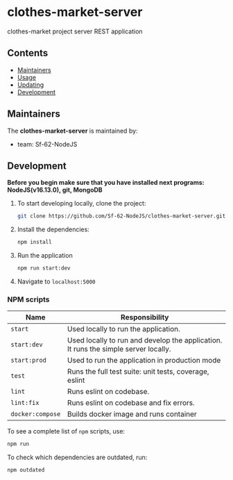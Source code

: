 # clothes-market-server

clothes-market project server REST application

## Contents

- [Maintainers](#maintainers)
- [Usage](#usage)
- [Updating](#updating)
- [Development](#development)

## Maintainers

The **clothes-market-server** is maintained by:
+ team: Sf-62-NodeJS

## Development
**Before you begin make sure that you have installed next programs: NodeJS(v16.13.0), git, MongoDB**

1. To start developing locally, clone the project:
    ```bash
    git clone https://github.com/Sf-62-NodeJS/clothes-market-server.git
    ```

2. Install the dependencies:
    ```bash
    npm install
    ```

3. Run the application
    ```bash
    npm run start:dev
    ```

3. Navigate to `localhost:5000`

### NPM scripts

Name              | Responsibility
----------------- | --------------------------------------------
`start`           | Used locally to run the application.
`start:dev`       | Used locally to run and develop the application. It runs the simple server locally.
`start:prod`      | Used to run the application in production mode
`test`            | Runs the full test suite: unit tests, coverage, eslint
`lint`            | Runs eslint on codebase.
`lint:fix`        | Runs eslint on codebase and fix errors.
`docker:compose`  | Builds docker image and runs container

To see a complete list of `npm` scripts, use:

```bash
npm run
```

To check which dependencies are outdated, run:

```bash
npm outdated
```